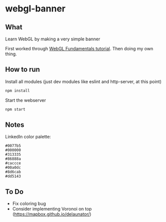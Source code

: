 # webgl-banner

## What

Learn WebGL by making a very simple banner

First worked through [WebGL Fundamentals tutorial](https://webglfundamentals.org/webgl/lessons/webgl-fundamentals.html). Then doing my own thing.

## How to run

Install all modules (just dev modules like eslint and http-server, at this point)

```sh
npm install
```

Start the webserver

```sh
npm start
```

## Notes

LinkedIn color palette:

```text
#0077b5
#000000
#313335
#86888a
#caccce
#00a0dc
#8d6cab
#dd5143
```

## To Do

- Fix coloring bug
- Consider implementing Voronoi on top (https://mapbox.github.io/delaunator/)
